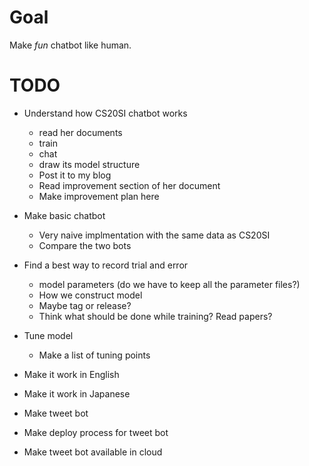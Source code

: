 # Goal
Make *fun* chatbot like human.
# TODO
- Understand how CS20SI chatbot works
  - read her documents
  - train
  - chat
  - draw its model structure
  - Post it to my blog
  - Read improvement section of her document
  - Make improvement plan here
- Make basic chatbot
  - Very naive implmentation with the same data as CS20SI
  - Compare the two bots
  
- Find a best way to record trial and error
  - model parameters (do we have to keep all the parameter files?)
  - How we construct model
  - Maybe tag or release?
  - Think what should be done while training? Read papers?
- Tune model
  - Make a list of tuning points
- Make it work in English
- Make it work in Japanese
- Make tweet bot
- Make deploy process for tweet bot
- Make tweet bot available in cloud
